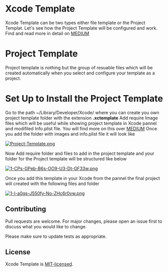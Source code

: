 # Xcode Template

Xcode Template can be two types either file template or the Project Templat. Let's see how the Project Template will be configured and work. Find and read more in detail on [MEDIUM](https://medium.com/mindful-engineering/notification-customization-446a7ffde8c2)

# Project Template

Project template is nothing but the group of resuable files which will be created automatically when you select and configure your template as a project.

# Set Up to Install the Project Template

Go to the path ~/Library/Developer/Xcode/ where you can create you own project template folder with the extension **.xctemplate**
Add require Image files which will be useful while showing project template in Xcode pannel and modifiled Info.plist file. You will find more on this over [MEDIUM](https://medium.com/mindful-engineering/notification-customization-446a7ffde8c2)
Once you add the folder with images and info.plist file it will look like 

[![Project-Template.png](https://i.postimg.cc/TwBw91dD/Project-Template.png)](https://postimg.cc/47bs4Jhf)  

Now Add require folder and files to add in the project template and your folder for the Project template will be structured like below 

[![1-CPs-GPeb-B6s-OO9-U3-Dt-GF33w.png](https://i.postimg.cc/PxjV8zZp/1-CPs-GPeb-B6s-OO9-U3-Dt-GF33w.png)](https://postimg.cc/ns3Gym3p)

Once you add this template in your Xcode from the pannel the final project will created with the following files and folder 

[![1-I-a0qs-J550fy-No-ZHc6r0vw.png](https://i.postimg.cc/9FY9WPXg/1-I-a0qs-J550fy-No-ZHc6r0vw.png)](https://postimg.cc/Yhj0RWWQ)

## Contributing
Pull requests are welcome. For major changes, please open an issue first to discuss what you would like to change.

Please make sure to update tests as appropriate.

## License
Xcode Template is [MIT-licensed](/LICENSE).
